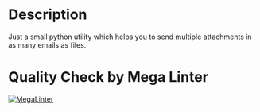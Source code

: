 # Description

Just a small python utility which helps you to send multiple attachments in as many emails as files.

# Quality Check by Mega Linter

[![MegaLinter](https://github.com/Barry1/multi_attach_mail/actions/workflows/mega-linter.yml/badge.svg)](https://github.com/Barry1/multi_attach_mail/actions/workflows/mega-linter.yml)
